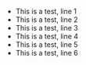 * This is a test, line 1
* This is a test, line 2
* This is a test, line 3
* This is a test, line 4
* This is a test, line 5
* This is a test, line 6
